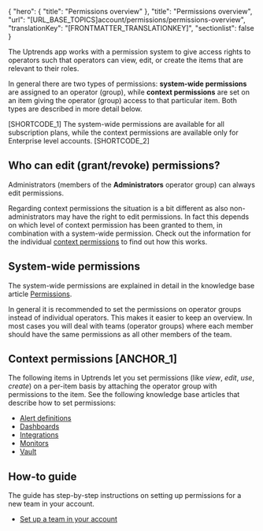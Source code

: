 {
  "hero": {
    "title": "Permissions overview"
  },
  "title": "Permissions overview",
  "url": "[URL_BASE_TOPICS]account/permissions/permissions-overview",
  "translationKey": "[FRONTMATTER_TRANSLATIONKEY]",
  "sectionlist": false
}

The Uptrends app works with a permission system to give access rights to operators such that operators can view, edit, or create the items that are relevant to their roles.

In general there are two types of permissions: **system-wide permissions** are assigned to an operator (group), while **context permissions** are set on an item giving the operator (group) access to that particular item. Both types are described in more detail below.

 [SHORTCODE_1] The system-wide permissions are available for all subscription plans, while the context permissions are available only for Enterprise level accounts. [SHORTCODE_2]


## Who can edit (grant/revoke) permissions?

Administrators (members of the **Administrators** operator group) can always edit permissions.

Regarding context permissions the situation is a bit different as also non-administrators may have the right to edit permissions. In fact this depends on which level of context permission has been granted to them, in combination with a system-wide permission.
Check out the information for the individual [context permissions]([LINK_URL_1]) to find out how this works.

## System-wide permissions

The system-wide permissions are explained in detail in the knowledge base article [Permissions]([LINK_URL_2]).

In general it is recommended to set the permissions on operator groups instead of individual operators. This makes it easier to keep an overview. In most cases you will deal with teams (operator groups) where each member should have the same permissions as all other members of the team.

## Context permissions [ANCHOR_1]

The following items in Uptrends let you set permissions (like *view*, *edit*, *use*, *create*) on a per-item basis by attaching the operator group with permissions to the item. See the following knowledge base articles that describe how to set permissions:

- [Alert definitions]([LINK_URL_3])
- [Dashboards]([LINK_URL_4])
- [Integrations]([LINK_URL_5])
- [Monitors]([LINK_URL_6])
- [Vault]([LINK_URL_7])

## How-to guide

The guide has step-by-step instructions on setting up permissions for a new team in your account.

- [Set up a team in your account]([LINK_URL_8])
